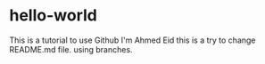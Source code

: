 # hello-world
This is a tutorial to use Github
I'm Ahmed Eid
this is a try to change README.md file. using branches.

